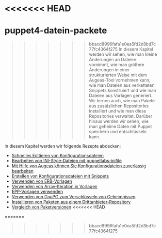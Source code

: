 <<<<<<< HEAD
=======
# puppet4-datein-packete

>>>>>>> bbacd8996fafa1e0ea5fd2d8bd7c77fc4364f275
In diesem Kapitel werden wir sehen, wie man kleine Änderungen an Dateien vornimmt, wie man größere Änderungen in einer strukturierten Weise mit dem Augeas-Tool vornehmen kann, wie man Dateien aus verketteten Snippets konstruiert und wie man Dateien aus Vorlagen generiert. Wir lernen auch, wie man Pakete aus zusätzlichen Repositories installiert und wie man diese Repositories verwaltet. Darüber hinaus werden wir sehen, wie man geheime Daten mit Puppet speichern und entschlüsseln kann.

In diesem Kapitel werden wir folgende Rezepte abdecken:

* [Schnelles Editieren von Konfigurationsdateien](../puppet-fort-files-packages-edit)
* [Bearbeiten von INI-Style-Dateien mit puppetlabs-inifile](../puppet-fort-files-packages-inifile)
* [Mit Hilfe von Augeas können Sie Konfigurationsdateien zuverlässig bearbeiten](../puppet-fort-files-packages-augeas)
* [Erstellen von Konfigurationsdateien mit Snippets](../puppet-fort-files-packages-snoppets)
* [Verwenden von ERB-Vorlagen](../puppet-fort-files-packages-erb-tpl)
* [Verwenden von Array-Iteration in Vorlagen](../puppet-fort-files-packages-array-tpl)
* [EPP-Vorlagen verwenden](../puppet-fort-files-packages-epp-tpl)
* [Verwenden von GnuPG zum Verschlüsseln von Geheimnissen](../puppet-fort-files-packages-gnupg-sec)
* [Installieren von Paketen aus einem Drittanbieter-Repository](../puppet-fort-files-packages-3nd-repos)
* [Vergleich von Paketversionen](../puppet-fort-files-packages-paketversionen)
<<<<<<< HEAD

=======
>>>>>>> bbacd8996fafa1e0ea5fd2d8bd7c77fc4364f275

